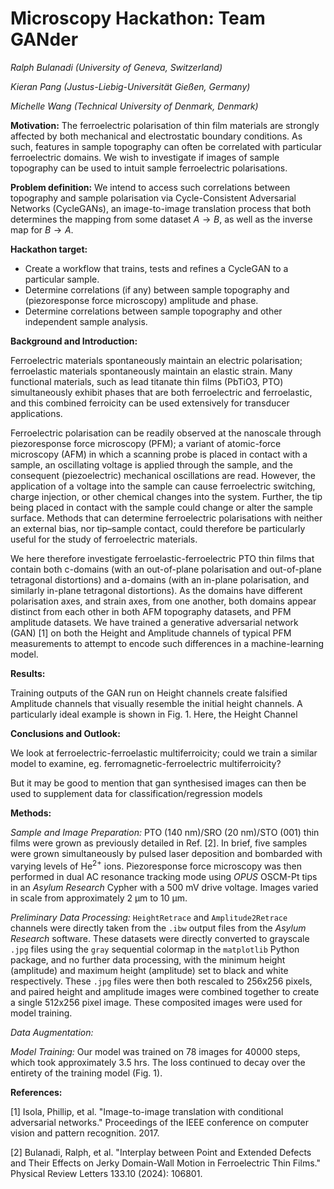 # Microscopy Hackathon: Team GANder

_Ralph Bulanadi (University of Geneva, Switzerland)_

_Kieran Pang (Justus-Liebig-Universität Gießen, Germany)_

_Michelle Wang (Technical University of Denmark, Denmark)_

**Motivation:** The ferroelectric polarisation of thin film materials are strongly affected by both mechanical and electrostatic boundary conditions. As such, features in sample topography can often be correlated with particular ferroelectric domains. We wish to investigate if images of sample topography can be used to intuit sample ferroelectric polarisations.

**Problem definition:** We intend to access such correlations between topography and sample polarisation via Cycle-Consistent Adversarial Networks (CycleGANs), an image-to-image translation process that both determines the mapping from some dataset $A \to B$, as well as the inverse map for $B \to A$.

**Hackathon target:**
- Create a workflow that trains, tests and refines a CycleGAN to a particular sample.
- Determine correlations (if any) between sample topography and (piezoresponse force microscopy) amplitude and phase.
- Determine correlations between sample topography and other independent sample analysis.


**Background and Introduction:**

Ferroelectric materials spontaneously maintain an electric polarisation; ferroelastic materials spontaneously maintain an elastic strain. Many functional materials, such as lead titanate thin films (PbTiO</sub>3</sub>, PTO) simultaneously exhibit phases that are both ferroelectric and ferroelastic, and this combined ferroicity can be used extensively for transducer applications.

Ferroelectric polarisation can be readily observed at the nanoscale through piezoresponse force microscopy (PFM); a variant of atomic-force microscopy (AFM) in which a scanning probe is placed in contact with a sample, an oscillating voltage is applied through the sample, and the consequent (piezoelectric) mechanical oscillations are read. However, the application of a voltage into the sample can cause ferroelectric switching, charge injection, or other chemical changes into the system. Further, the tip being placed in contact with the sample could change or alter the sample surface. Methods that can determine ferroelectric polarisations with neither an external bias, nor tip–sample contact, could therefore be particularly useful for the study of ferroelectric materials.

We here therefore investigate ferroelastic-ferroelectric PTO thin films that contain both c-domains (with an out-of-plane polarisation and out-of-plane tetragonal distortions) and a-domains (with an in-plane polarisation, and similarly in-plane tetragonal distortions). As the domains have different polarisation axes, and strain axes, from one another, both domains appear distinct from each other in both AFM topography datasets, and PFM amplitude datasets. We have trained a generative adversarial network (GAN) [1] on both the Height and Amplitude channels of typical PFM measurements to attempt to encode such differences in a machine-learning model.


**Results:**

Training outputs of the GAN run on Height channels create falsified Amplitude channels that visually resemble the initial height channels. A particularly ideal example is shown in Fig. 1. Here, the Height Channel




**Conclusions and Outlook:**

We look at ferroelectric-ferroelastic multiferroicity; could we train a similar model to examine, eg. ferromagnetic-ferroelectric multiferroicity?

But it may be good to mention that gan synthesised images can then be used to supplement data for classification/regression models


**Methods:**

*Sample and Image Preparation:* PTO (140 nm)/SRO (20 nm)/STO (001) thin films were grown as previously detailed in Ref. [2]. In brief, five samples were grown simultaneously by pulsed laser deposition and bombarded with varying levels of He<sup>2+</sup> ions. Piezoresponse force microscopy was then performed in dual AC resonance tracking mode using _OPUS_ OSCM-Pt tips in an _Asylum Research_ Cypher with a 500 mV drive voltage. Images varied in scale from approximately 2 μm to 10 μm.

*Preliminary Data Processing:* `HeightRetrace` and `Amplitude2Retrace` channels were directly taken from the `.ibw` output files from the _Asylum Research_ software. These datasets were directly converted to grayscale `.jpg` files using the `gray` sequential colormap in the `matplotlib` Python package, and no further data processing, with the minimum height (amplitude) and maximum height (amplitude) set to black and white respectively. These `.jpg` files were then both rescaled to 256x256 pixels, and paired height and amplitude images were combined together to create a single 512x256 pixel image. These composited images were used for model training.

*Data Augmentation:*

*Model Training:* Our model was trained on 78 images for 40000 steps, which took approximately 3.5 hrs. The loss continued to decay over the entirety of the training model (Fig. 1).

**References:**

[1] Isola, Phillip, et al. "Image-to-image translation with conditional adversarial networks." Proceedings of the IEEE conference on computer vision and pattern recognition. 2017.

[2] Bulanadi, Ralph, et al. "Interplay between Point and Extended Defects and Their Effects on Jerky Domain-Wall Motion in Ferroelectric Thin Films." Physical Review Letters 133.10 (2024): 106801.

